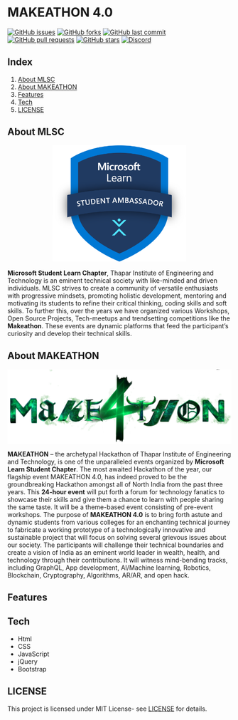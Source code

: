 # MAKEATHON 4.0

[![GitHub issues](https://img.shields.io/github/issues/MicrosoftStudentChapter/Makeathon-4.0?color=%2315AA3E%20%20&style=for-the-badge)](https://github.com/MicrosoftStudentChapter/Makeathon-4.0/issues)
[![GitHub forks](https://img.shields.io/github/forks/MicrosoftStudentChapter/Makeathon-4.0?color=%237A17E4%20%20&style=for-the-badge)](https://github.com/MicrosoftStudentChapter/Makeathon-4.0/network)
[![GitHub last commit](https://img.shields.io/github/last-commit/MicrosoftStudentChapter/Makeathon-4.0?color=%23F5700E%20%20&style=for-the-badge)](https://github.com/MicrosoftStudentChapter/Makeathon-4.0/commits/main)
[![GitHub pull requests](https://img.shields.io/github/issues-pr/MicrosoftStudentChapter/Makeathon-4.0?color=%23F50E50%20%20&style=for-the-badge)](https://github.com/MicrosoftStudentChapter/Makeathon-4.0/pulls)
[![GitHub stars](https://img.shields.io/github/stars/MicrosoftStudentChapter/Makeathon-4.0?color=%23FDB827&style=for-the-badge)](https://github.com/MicrosoftStudentChapter/Makeathon-4.0/stargazers)
[![Discord](https://img.shields.io/discord/720322067261554728?label=Discord&logo=discord)](https://discord.gg/CpAPtDC)

## Index

1. [About MLSC](#about-mlsc)
2. [About MAKEATHON](#about-makeathon)
3. [Features](#features)
4. [Tech](#tech)
5. [LICENSE](#license)

## About MLSC

<center><img src = "MLSC_logo.png" width="300"></center>
<p align="center" style="text-align:justify">
</p>

**Microsoft Student Learn Chapter**, Thapar Institute of Engineering and Technology is an eminent technical society with like-minded and driven individuals. MLSC strives to create a community of versatile enthusiasts with progressive mindsets, promoting holistic development, mentoring and motivating its students to refine their critical thinking, coding skills and soft skills. To further this, over the years we have organized various Workshops, Open Source Projects, Tech-meetups and trendsetting competitions like the **Makeathon**. These events are dynamic platforms that feed the participant’s curiosity and develop their technical skills.

## About MAKEATHON

<img src = "Makeathon_logo.png" align="center">

**MAKEATHON** – the archetypal Hackathon of Thapar Institute of Engineering and Technology, is one of the unparalleled events organized by **Microsoft Learn Student Chapter**. The most awaited Hackathon of the year, our flagship event MAKEATHON 4.0, has indeed proved to be the groundbreaking Hackathon amongst all of North India from the past three years. This **24-hour event** will put forth a forum for technology fanatics to showcase their skills and give them a chance to learn with people sharing the same taste. It will be a theme-based event consisting of pre-event workshops. The purpose of **MAKEATHON 4.0** is to bring forth astute and dynamic students from various colleges for an enchanting technical journey to fabricate a working prototype of a technologically innovative and sustainable project that will focus on solving several grievous issues about our society. The participants will challenge their technical boundaries and create a vision of India as an eminent world leader in wealth, health, and technology through their contributions. It will witness mind-bending tracks, including GraphQL, App development, AI/Machine learning, Robotics, Blockchain, Cryptography, Algorithms, AR/AR, and open hack.


## Features

## Tech

- Html
- CSS
- JavaScript
- jQuery
- Bootstrap


## LICENSE

This project is licensed under MIT License- see [LICENSE](./LICENSE) for details.

